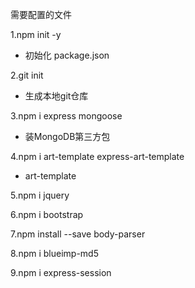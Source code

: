 需要配置的文件

1.npm init -y
+ 初始化 package.json

2.git init 
+ 生成本地git仓库

3.npm i express mongoose
+ 装MongoDB第三方包

4.npm i art-template express-art-template
+ art-template 

5.npm i jquery 

6.npm i bootstrap

7.npm install --save body-parser

8.npm i blueimp-md5

9.npm i express-session
